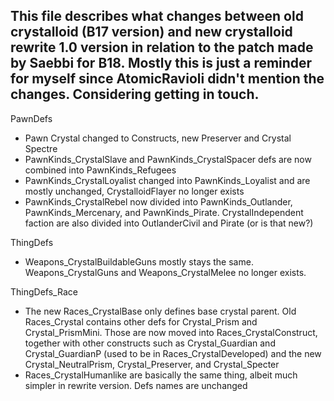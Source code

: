 ## This file describes what changes between old crystalloid (B17 version) and new crystalloid rewrite 1.0 version in relation to the patch made by Saebbi for B18. Mostly this is just a reminder for myself since AtomicRavioli didn't mention the changes. Considering getting in touch.

PawnDefs
- Pawn Crystal changed to Constructs, new Preserver and Crystal Spectre
- PawnKinds_CrystalSlave and PawnKinds_CrystalSpacer defs are now combined into PawnKinds_Refugees
- PawnKinds_CrystalLoyalist changed into PawnKinds_Loyalist and are mostly unchanged, CrystalloidFlayer no longer exists
- PawnKinds_CrystalRebel now divided into PawnKinds_Outlander, PawnKinds_Mercenary, and PawnKinds_Pirate. CrystalIndependent faction are also divided into OutlanderCivil and Pirate (or is that new?)

ThingDefs
- Weapons_CrystalBuildableGuns mostly stays the same. Weapons_CrystalGuns and Weapons_CrystalMelee no longer exists.

ThingDefs_Race
- The new Races_CrystalBase only defines base crystal parent. Old Races_Crystal contains other defs for Crystal_Prism and Crystal_PrismMini. Those are now moved into Races_CrystalConstruct, together with other constructs such as Crystal_Guardian and Crystal_GuardianP (used to be in Races_CrystalDeveloped) and the new Crystal_NeutralPrism, Crystal_Preserver, and Crystal_Specter
- Races_CrystalHumanlike are basically the same thing, albeit much simpler in rewrite version. Defs names are unchanged